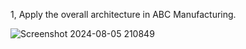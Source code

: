 1, Apply the overall architecture in ABC Manufacturing.

![Screenshot 2024-08-05 210849](https://github.com/user-attachments/assets/5972b04e-265f-45ab-98d9-52e138e18f8f)
